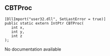 ## CBTProc

```
[DllImport("user32.dll", SetLastError = true)]
public static extern IntPtr CBTProc(
   int x,
   int y,
   int z
);
```

No documentation available
